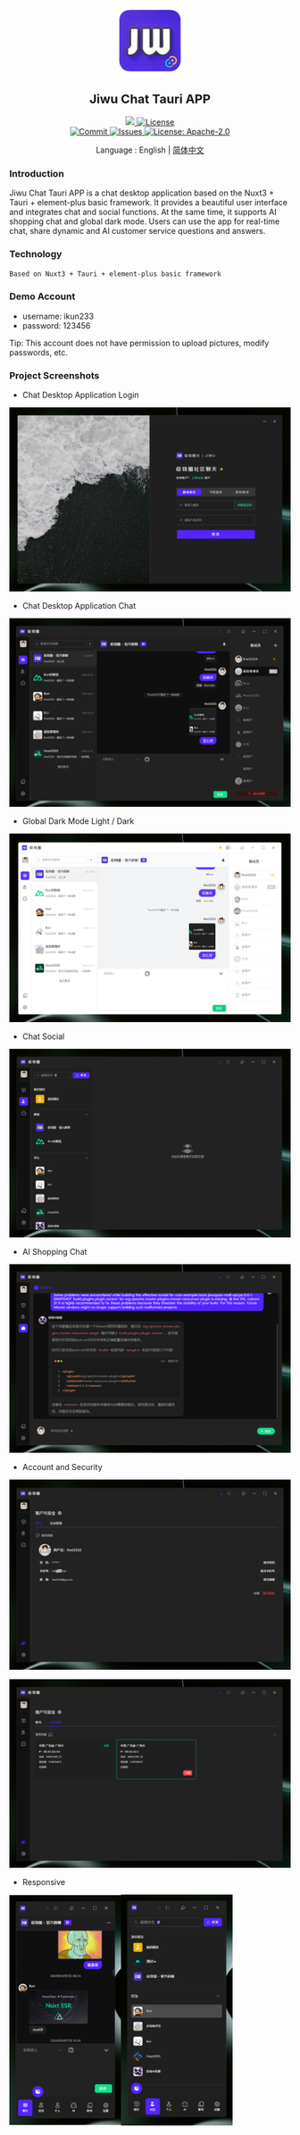 <div align=center>
 <h1 align=center margin="10em" style="margin:4em 0 0 0;font-size: 30px;letter-spacing:0.3em;">
<img src="./.doc/jiwuchat-tauri.png" width = "120" height = "120" alt="图片名称" align=center />
 </h1>
 <h2 align=center style="font-size: 22px;">Jiwu Chat Tauri APP</h2>

<div>
      <a href="https://github.com/Kiwi233333/jiwu-mall-chat-tauri" target="_blank">
        <img class="disabled-img-view" src="https://img.shields.io/badge/Github-项目地址-blueviolet.svg?style=plasticr">
      </a>
      <a href="https://github.com/Kiwi233333/jiwu-mall-chat-tauri/stargazers" target="_blank">
        <img class="disabled-img-view" alt="License"
          src="https://img.shields.io/github/stars/Kiwi233333/jiwu-mall-chat-tauri.svg?style=social">
      </a>
    </div>
    <div >
      <a href="https://github.com/Kiwi233333/jiwu-mall-chat-tauri/commits" target="_blank">
        <img class="disabled-img-view" alt="Commit"
          src="https://img.shields.io/github/commit-activity/m/Kiwi233333/jiwu-mall-chat-tauri">
      </a>
      <a href="https://github.com/Kiwi233333/jiwu-mall-chat-tauri/issues" target="_blank">
        <img class="disabled-img-view" alt="Issues" src="https://img.shields.io/github/issues/Kiwi233333/jiwu-mall-chat-tauri">
      </a>
      <a href="https://github.com/Kiwi233333/jiwu-mall-chat-tauri/blob/master/LICENSE" target="_blank">
        <img class="disabled-img-view" alt="License: Apache-2.0"
          src="https://img.shields.io/badge/License-Apache--2.0-blue.svg">
      </a>
    </div>

Language : English | [简体中文](./README.md)

</div>

### Introduction

Jiwu Chat Tauri APP is a chat desktop application based on the Nuxt3 + Tauri + element-plus basic framework. It provides a beautiful user interface and integrates chat and social functions. At the same time, it supports AI shopping chat and global dark mode. Users can use the app for real-time chat, share dynamic and AI customer service questions and answers.

### Technology

```txt
Based on Nuxt3 + Tauri + element-plus basic framework
```

### Demo Account

- username: ikun233
- password: 123456

Tip: This account does not have permission to upload pictures, modify passwords, etc.


### Project Screenshots

- Chat Desktop Application Login

![登录](./.doc/login.png)

- Chat Desktop Application Chat

![主页](./.doc/chat.png)

- Global Dark Mode Light / Dark

![暗黑](./.doc/chat1.png)

- Chat Social

![暗黑](./.doc/chat2.png)

- AI Shopping Chat

![暗黑](./.doc/chat3.png)

- Account and Security

![账号与安全](./.doc/chat4.png)

![账号与安全](./.doc/chat5.png)

- Responsive

<img src="./.doc/chat7.png" width = "200" alt="响应式" align=center /><img src="./.doc/chat8.png" width = "200" alt="响应式" align=center />

## ⏳ Project Setup

```sh
# node version >= 16
npm install -g pnpm

pnpm install
```

### ✨ Development

```sh
# It is recommended to run separately
# 1) Start nuxt
pnpm run dev:nuxt 
# 2) Start tauri
pnpm run dev:tauri 
```

### 📦 Packaging

```sh
pnpm run build
```

or

```sh
# First build nuxt, then build tauri
pnpm run build:nuxt

pnpm run build:tauri
```

### ❌ pnpm install error

View source

```sh
pnpm get registry 
```

Temporary modification

```sh
pnpm --registry https://registry.npm.taobao.org install any-touch
```

Persistent use

```sh
pnpm config set registry https://registry.npm.taobao.org
```

Restore

```sh
pnpm config set registry https://registry.npmjs.org
```

### 🔧 Tech Stack

| Category         | Technology/Component   | Version Number   |
| --------------------- | ---------------------- | ---------------- |
| Framework        | Nuxt3                 | 3.12.2          |
|                 | Tauri                 | 1.5.6            |
| UI Component | Element Plus         | 2.7.6           |
| State Management  | Pinia                 | 2.1.7           |
| Toolkit         | Vueuse                | 10.11.0         |
| Build and Development Tools | Nuxi               | lts            |
|                 | Vite                  | lts             |
| Code Quality     | ESLint                | 8.56.0          |
|                 | Prettier               | 3.3.2           |
| Type Checking    | TypeScript            | 5.3.2           |
| Style Handling   | Sass                  | 1.77.6          |
